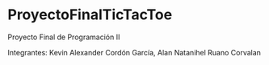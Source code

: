 # ProyectoFinalTicTacToe
Proyecto Final de Programación II

Integrantes:
Kevin Alexander Cordón García,
Alan Natanihel Ruano Corvalan
